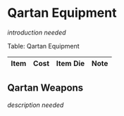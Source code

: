 # Qartan Equipment

*introduction needed*

Table: Qartan Equipment

| Item | Cost | Item Die | Note |
| :--- | :--: | :------- | :--- |

## Qartan Weapons

*description needed*
